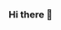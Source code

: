 ### Hi there 👋

<!--
**hesterrk/hesterrk** is a ✨ _special_ ✨ repository because its `README.md` (this file) appears on your GitHub profile.



⭐ I am a Full Stack Web Developer, with a thirst for learning new technologies and challenging myself!
Most recently, as part of my course at Lambda School, I have learnt Python. Now, i'm currently exploring React Native. 

⭐ My Journey to Web Development?
-A very short one!
-Completed my undergraduate History degree...
-Worked in a clothing business for a few months, where I build the website using WordPress, which sparked an interest in the tech industry...
-Came across Lambda School, tried the pre-course work and loved every second of it!...
-11 months later from starting the course, I have not looked back since


⭐ I'm Looking For:
-A Full Stack Web Developer position

⭐ Tech I Love Working With:
-React
-Node.js
-Python
-Javascript


## 📫 I Would Love to Hear from you: 
-Find me on Twitter: https://twitter.com/hesterrk
-Find me on LinkedIn: https://www.linkedin.com/in/hester-knight-3163bb99/








-->
